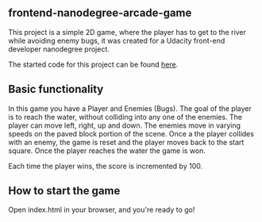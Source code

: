 ## frontend-nanodegree-arcade-game
This project is a simple 2D game, where the player has to get to the river while avoiding enemy bugs, it was created for a Udacity front-end developer nanodegree project.

The started code for this project can be found [here](https://github.com/udacity/frontend-nanodegree-arcade-game).

## Basic functionality
In this game you have a Player and Enemies (Bugs). The goal of the player is to reach the water, without colliding into any one of the enemies. The player can move left, right, up and down. The enemies move in varying speeds on the paved block portion of the scene. Once a the player collides with an enemy, the game is reset and the player moves back to the start square. Once the player reaches the water the game is won.

Each time the player wins, the score is incremented by 100.

## How to start the game
Open index.html in your browser, and you're ready to go!
